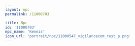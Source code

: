 ```yaml
---
layout: npc
permalink: /11000703

title: Npc
id: '11000703'
npc_name: 'Kennis'
icon_url: 'portrait/npc/11000547_vigilancecom_rest_p.png'
---
```

